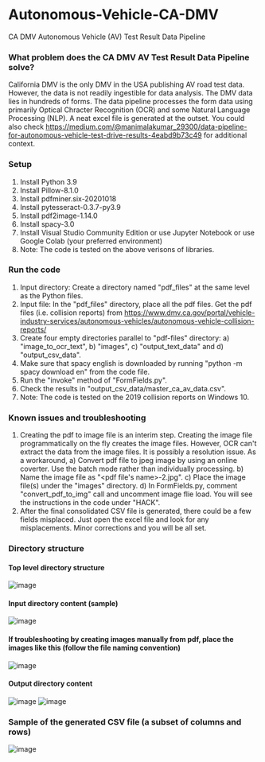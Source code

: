 # Autonomous-Vehicle-CA-DMV
CA DMV Autonomous Vehicle (AV) Test Result Data Pipeline

### What problem does the CA DMV AV Test Result Data Pipeline solve?
California DMV is the only DMV in the USA publishing AV road test data. However, the data is not readily ingestible for data analysis. 
The DMV data lies in hundreds of forms. The data pipeline processes the form data using primarily Optical Chracter Recognition (OCR) and some Natural Language Processing (NLP).
A neat excel file is generated at the outset. You could also check https://medium.com/@manimalakumar_29300/data-pipeline-for-autonomous-vehicle-test-drive-results-4eabd9b73c49 for additional context.

### Setup
1. Install Python 3.9
2. Install Pillow-8.1.0
3. Install pdfminer.six-20201018
4. Install pytesseract-0.3.7-py3.9
5. Install pdf2image-1.14.0
6. Install spacy-3.0
7. Install Visual Studio Community Edition or use Jupyter Notebook or use Google Colab (your preferred environment)
8. Note: The code is tested on the above verisons of libraries. 

### Run the code
1. Input directory: Create a directory named "pdf_files" at the same level as the Python files. 
2. Input file: In the "pdf_files" directory, place all the pdf files. Get the pdf files (i.e. collision reports) from https://www.dmv.ca.gov/portal/vehicle-industry-services/autonomous-vehicles/autonomous-vehicle-collision-reports/
3. Create four empty directories parallel to "pdf-files" directory: a) "image_to_ocr_text", b) "images", c) "output_text_data" and d) "output_csv_data".
4. Make sure that spacy english is downloaded by running "python -m spacy download en" from the code file. 
5. Run the "invoke" method of "FormFields.py".
6. Check the results in "output_csv_data/master_ca_av_data.csv".
7. Note: The code is tested on the 2019 collision reports on Windows 10.

### Known issues and troubleshooting
1. Creating the pdf to image file is an interim step. Creating the image file programmatically on the fly creates the image files. However, OCR can't extract the data from the image files. It is possibly a resolution issue. As a workaround, a) Convert pdf file to jpeg image by using an online coverter. Use the batch mode rather than individually processing. b) Name the image file as "<pdf file's name>-2.jpg". c) Place the image file(s) under the "images" directory. d) In FormFields.py, comment "convert_pdf_to_img" call and uncomment image flie load. You will see the instructions in the code under "HACK".
2. After the final consolidated CSV file is generated, there could be a few fields misplaced. Just open the excel file and look for any misplacements. Minor corrections and you will be all set.

### Directory structure

#### Top level directory structure
![image](https://user-images.githubusercontent.com/34682445/111552702-45557680-8759-11eb-9439-0e140957929f.png)

#### Input directory content (sample)
![image](https://user-images.githubusercontent.com/34682445/111552846-8d749900-8759-11eb-8ed0-9ce3726953d2.png)

#### If troubleshooting by creating images manually from pdf, place the images like this (follow the file naming convention)
![image](https://user-images.githubusercontent.com/34682445/111552975-cc0a5380-8759-11eb-8020-a635f53aac36.png)

#### Output directory content
![image](https://user-images.githubusercontent.com/34682445/111553090-0a077780-875a-11eb-9776-3c52c866a876.png)
![image](https://user-images.githubusercontent.com/34682445/111553112-155aa300-875a-11eb-8f41-618d3c4c6fb9.png)

### Sample of the generated CSV file (a subset of columns and rows)
![image](https://user-images.githubusercontent.com/34682445/111553243-56eb4e00-875a-11eb-893f-a83b657aea4f.png)






